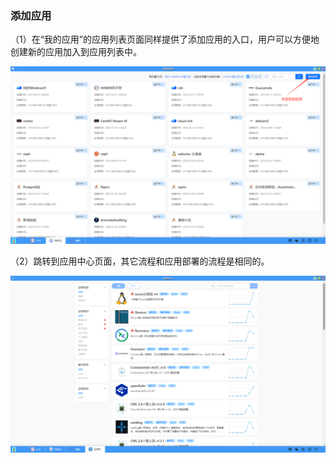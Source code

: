 ### 添加应用
（1）在“我的应用”的应用列表页面同样提供了添加应用的入口，用户可以方便地创建新的应用加入到应用列表中。

![alt text](./myapp13.png)

（2）跳转到应用中心页面，其它流程和应用部署的流程是相同的。

![alt text](./myapp14.png)